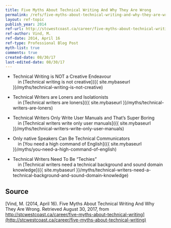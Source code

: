 ```yaml
---
title: Five Myths About Technical Writing And Why They Are Wrong
permalink: /refs/five-myths-about-technical-writing-and-why-they-are-wrong
layout: ref-topic
publish_year: 2014
ref-url: http://stcwestcoast.ca/career/five-myths-about-technical-writing
ref-author: Vind, M.
ref-date: 2014, April 16
ref-type: Professional Blog Post
myth-list: true
comments: true
created-date: 08/30/17
last-edited-date: 08/30/17
---
```


* Technical Writing is NOT a Creative Endeavour<br>&nbsp;&nbsp;&nbsp;&nbsp;in [Technical writing is not creative]({{ site.mybaseurl }}/myths/technical-writing-is-not-creative) 

* Technical Writers are Loners and Isolationists<br>&nbsp;&nbsp;&nbsp;&nbsp;in [Technical writers are loners]({{ site.mybaseurl }}/myths/technical-writers-are-loners)

* Technical Writers Only Write User Manuals and That’s Super Boring<br>&nbsp;&nbsp;&nbsp;&nbsp;in [Technical writers write only user manuals]({{ site.mybaseurl }}/myths/technical-writers-write-only-user-manuals)

* Only native Speakers Can Be Technical Communicators<br>&nbsp;&nbsp;&nbsp;&nbsp;in [You need a high command of English]({{ site.mybaseurl }}/myths/you-need-a-high-command-of-english)

* Technical Writers Need To Be “Techies”<br>&nbsp;&nbsp;&nbsp;&nbsp;in [Technical writers need a technical background and sound domain knowledge]({{ site.mybaseurl }}/myths/technical-writers-need-a-technical-background-and-sound-domain-knowledge)

## Source

[Vind, M. (2014, April 16). Five Myths About Technical Writing And Why They Are Wrong. Retrieved August 30, 2017, from http://stcwestcoast.ca/career/five-myths-about-technical-writing](http://stcwestcoast.ca/career/five-myths-about-technical-writing)
